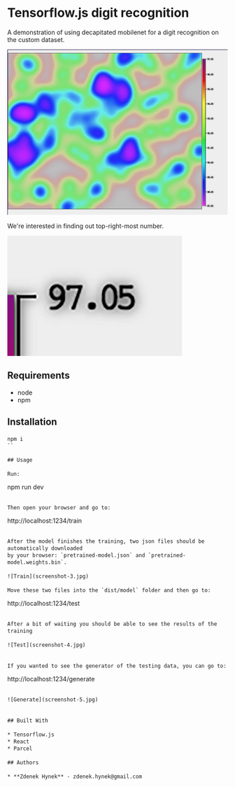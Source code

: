 # Tensorflow.js digit recognition

A demonstration of using decapitated mobilenet for a digit recognition on the custom dataset.

![Full image](screenshot-1.jpg)

We're interested in finding out top-right-most number. 

![Digit](screenshot-2.jpg)

## Requirements

- node
- npm

## Installation

```
npm i
``

## Usage

Run:

```
npm run dev
```

Then open your browser and go to:

```
http://localhost:1234/train
```

After the model finishes the training, two json files should be automatically downloaded
by your browser: `pretrained-model.json` and `pretrained-model.weights.bin`. 

![Train](screenshot-3.jpg)

Move these two files into the `dist/model` folder and then go to:

```
http://localhost:1234/test
```

After a bit of waiting you should be able to see the results of the training

![Test](screenshot-4.jpg)


If you wanted to see the generator of the testing data, you can go to:

```
http://localhost:1234/generate
```

![Generate](screenshot-5.jpg)


## Built With

* Tensorflow.js
* React
* Parcel

## Authors

* **Zdenek Hynek** - zdenek.hynek@gmail.com